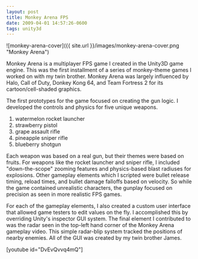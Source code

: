```yaml
---
layout: post
title: Monkey Arena FPS
date: 2009-04-01 14:57:26-0600
tags: unity3d
---
```


![monkey-arena-cover]({{ site.url }}/images/monkey-arena-cover.png "Monkey Arena")

Monkey Arena is a multiplayer FPS game I created in the Unity3D game engine. This was the first installment of a series of monkey-theme games I worked on with my twin brother. Monkey Arena was largely influenced by Halo, Call of Duty, Donkey Kong 64, and Team Fortress 2 for its cartoon/cell-shaded graphics.

The first prototypes for the game focused on creating the gun logic. I developed the controls and physics for five unique weapons.

1. watermelon rocket launcher
2. strawberry pistol
3. grape assault rifle
4. pineapple sniper rifle
5. blueberry shotgun

Each weapon was based on a real gun, but their themes were based on fruits. For weapons like the rocket launcher and sniper rifle, I included "down-the-scope" zooming features and physics-based blast radiuses for explosions. Other gameplay elements which I scripted were bullet release timing, reload times, and bullet damage falloffs based on velocity. So while the game contained unrealistic characters, the gunplay focused on precision as seen in more realistic FPS games.

For each of the gameplay elements, I also created a custom user interface that allowed game testers to edit values on the fly. I accomplished this by overriding Unity's inspector GUI system. The final element I contributed to was the radar seen in the top-left hand corner of the Monkey Arena gameplay video. This simple radar-blip system tracked the positions of nearby enemies. All of the GUI was created by my twin brother James.

[youtube id="DvEvQvvq4mQ"]
